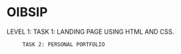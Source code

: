 # OIBSIP
LEVEL 1: TASK 1: LANDING PAGE USING HTML AND CSS.

         TASK 2: PERSONAL PORTFOLIO
         
